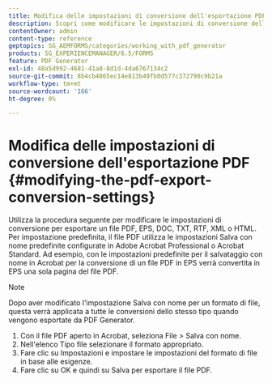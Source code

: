 ```yaml
---
title: Modifica delle impostazioni di conversione dell'esportazione PDF
description: Scopri come modificare le impostazioni di conversione dell’esportazione PDF.
contentOwner: admin
content-type: reference
geptopics: SG_AEMFORMS/categories/working_with_pdf_generator
products: SG_EXPERIENCEMANAGER/6.5/FORMS
feature: PDF Generator
exl-id: 48a5d992-4681-41a8-8d1d-4da6767134c2
source-git-commit: 8b4cb4065ec14e813b49fb0d577c372790c9b21a
workflow-type: tm+mt
source-wordcount: '166'
ht-degree: 0%

---
```


# Modifica delle impostazioni di conversione dell&#39;esportazione PDF {#modifying-the-pdf-export-conversion-settings}

Utilizza la procedura seguente per modificare le impostazioni di conversione per esportare un file PDF, EPS, DOC, TXT, RTF, XML o HTML. Per impostazione predefinita, il file PDF utilizza le impostazioni Salva con nome predefinite configurate in Adobe Acrobat Professional o Acrobat Standard. Ad esempio, con le impostazioni predefinite per il salvataggio con nome in Acrobat per la conversione di un file PDF in EPS verrà convertita in EPS una sola pagina del file PDF.

>[!NOTE]
>
>Dopo aver modificato l&#39;impostazione Salva con nome per un formato di file, questa verrà applicata a tutte le conversioni dello stesso tipo quando vengono esportate da PDF Generator.

1. Con il file PDF aperto in Acrobat, seleziona File > Salva con nome.
1. Nell&#39;elenco Tipo file selezionare il formato appropriato.
1. Fare clic su Impostazioni e impostare le impostazioni del formato di file in base alle esigenze.
1. Fare clic su OK e quindi su Salva per esportare il file PDF.
